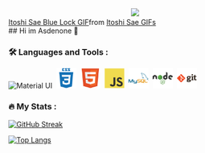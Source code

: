 <div id="header" align="center">
  <img src="https://tenor.com/l1CuBTwnyyT.gif" width="500"/>
</div>
<div class="tenor-gif-embed" data-postid="9955944141912821621" data-share-method="host" data-aspect-ratio="2.67742" data-width="100%"><a href="https://tenor.com/view/itoshi-sae-blue-lock-flow-football-soccer-gif-9955944141912821621">Itoshi Sae Blue Lock GIF</a>from <a href="https://tenor.com/search/itoshi+sae-gifs">Itoshi Sae GIFs</a></div> <script type="text/javascript" async src="https://tenor.com/embed.js"></script>
## Hi im Asdenone 👋

### :hammer_and_wrench: Languages and Tools :
<div>
  <img src="https://cdn.jsdelivr.net/gh/devicons/devicon@latest/icons/go/go-original-wordmark.svg" title="Go" **alt="Go" width="40" height="40 />
  <img src="https://github.com/devicons/devicon/blob/master/icons/materialui/materialui-original.svg" title="Material UI" alt="Material UI" width="40" height="40"/>&nbsp;
  <img src="https://github.com/devicons/devicon/blob/master/icons/css3/css3-plain-wordmark.svg"  title="CSS3" alt="CSS" width="40" height="40"/>&nbsp;
  <img src="https://github.com/devicons/devicon/blob/master/icons/html5/html5-original.svg" title="HTML5" alt="HTML" width="40" height="40"/>&nbsp;
  <img src="https://github.com/devicons/devicon/blob/master/icons/javascript/javascript-original.svg" title="JavaScript" alt="JavaScript" width="40" height="40"/>&nbsp;
  <img src="https://github.com/devicons/devicon/blob/master/icons/mysql/mysql-original-wordmark.svg" title="MySQL"  alt="MySQL" width="40" height="40"/>&nbsp;
  <img src="https://github.com/devicons/devicon/blob/master/icons/nodejs/nodejs-original-wordmark.svg" title="NodeJS" alt="NodeJS" width="40" height="40"/>&nbsp;
  <img src="https://github.com/devicons/devicon/blob/master/icons/git/git-original-wordmark.svg" title="Git" **alt="Git" width="40" height="40"/>
</div>

### :fire: My Stats :

[![GitHub Streak](http://github-readme-streak-stats.herokuapp.com?user=Asdenone&theme=dark)](https://git.io/streak-stats)

[![Top Langs](https://github-readme-stats.vercel.app/api/top-langs/?username=Asdenone&layout=compact&theme=vision-friendly-dark)](https://github.com/anuraghazra/github-readme-stats)
<!--
**Asdenone/Asdenone** is a ✨ _special_ ✨ repository because its `README.md` (this file) appears on your GitHub profile.

Here are some ideas to get you started:

- 🔭 I’m currently working on ...
- 🌱 I’m currently learning ...
- 👯 I’m looking to collaborate on ...
- 🤔 I’m looking for help with ...
- 💬 Ask me about ...
- 📫 How to reach me: ...
- 😄 Pronouns: ...
- ⚡ Fun fact: ...
-->
